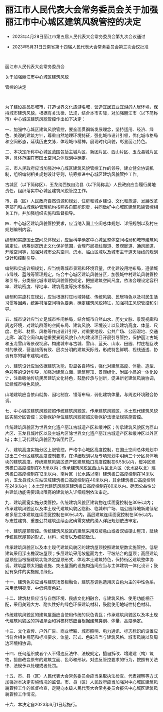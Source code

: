 # 丽江市人民代表大会常务委员会关于加强丽江市中心城区建筑风貌管控的决定

- 2023年4月28日丽江市第五届人民代表大会常务委员会第九次会议通过

- 2023年5月31日云南省第十四届人民代表大会常务委员会第三次会议批准

<!-- INFO END -->

​

丽江市人民代表大会常务委员会

关于加强丽江市中心城区建筑风貌

管控的决定

​

为了建设高品质城市，打造世界文化旅游名城，营造宜居宜业宜游的人居环境，保持城市建筑风貌，根据有关法律、法规，结合本市实际，对加强丽江市（以下简称市）中心城区建筑风貌管控作出如下决定：

一、加强中心城区建筑风貌管控，要全面贯彻新发展理念，坚持适用、经济、绿色、美观的建筑方针，尊重自然地理环境特征，强化城市设计引领，优化城市格局和空间形态，延续历史文脉，体现城市精神，展现时代风貌，彰显丽江特色。

二、本决定所称中心城区范围包括主城片区、新团片区、西山片区、玉龙县城片区等，具体范围在市国土空间总体规划中确定。

三、市人民政府应当加强对中心城区建筑风貌管控工作的领导，建立健全协调机制，组织编制相关规划设计导则，统筹推进中心城区建筑风貌管控工作。

古城区（以下简称区）、玉龙纳西族自治县（以下简称县）人民政府应当履行属地责任，组织落实中心城区建筑风貌管控工作。

市、县（区）人民政府自然资源和规划、住房和城乡建设、文化和旅游、发展改革等部门和古城保护管理机构按照各自职能职责，共同做好中心城区建筑风貌管控相关工作，并加强组织实施和监督指导。

四、中心城区建筑风貌管控要求，应当纳入国土空间总体规划、详细规划以及村庄规划编制内容。

编制和实施国土空间总体规划，应当科学确定中心城区整体空间格局和城市建筑风貌定位，统筹划定历史文化保护范围，合理布局视线廊道、景观廊道、通风廊道、开敞空间等，加强对城市公共空间、滨水、临山区域以及城市主干道天际线的规划设计和控制引导。

编制和实施详细规划，应当统筹城市景观和环境容量，优化建设用地布局，遵循城市绿线、蓝线等管理规定，结合中心城区建筑风貌分区，加强城中村建筑风貌管控和引导，分类细化城市建筑风貌管控规定，把握建筑空间尺度，依法合理设定容积率、建筑密度、绿地率、建筑高度等技术指标。

编制和实施村庄规划，应当根据村庄地域特征、传统风貌、民居特色以及村民生活习惯等因素，统筹村落空间特色要素，确定建筑风貌特征，加强村庄风貌管控和引导。

五、城市设计应当立足城市空间格局，结合城市自然山水、历史文脉、景观视廊和周边环境，对建筑群落的空间布局、建筑风貌、环境设计以及建筑高度、体量、尺度、色彩、材质、风格等作出设计引导，对重要地段、公共广场、公园湿地、交通走廊、滨河空间和其他重要景观风貌节点的建设项目开展引导管控，保护丽江古城和玉龙雪山等景观视廊，构建城市与古城、雪山、蓝天、山水、田园、村庄相互映衬的景观，营造错落有致、层次分明的建筑天际线，形成特色鲜明、视线通透、协调有序的城市建筑风貌。

六、建筑设计应当依据建筑功能，彰显各自特性，强化对建筑高度、体量、造型、色彩等的设计引导，加强对建筑立面、建筑屋顶、景观绿化、附属小品的一体化设计，注重吸纳传统民居建筑文化特色，鼓励传承与创新，促进新老建筑风貌协调，延续城市特色风貌。

山地建筑应当依山就势、因地制宜、错落布局，弱化建筑体量，与周边环境融合协调。

七、中心城区建筑风貌按照传统建筑风貌区、传承建筑风貌区、本土现代建筑风貌区实施分区管控；文物保护单位建筑风貌按照文物保护法律法规实施管控。

传统建筑风貌区为世界文化遗产丽江古城遗产区和缓冲区；传承建筑风貌区为西山片区、玉龙县城片区以及主城片区除世界文化遗产丽江古城遗产区和缓冲区以外区域；本土现代建筑风貌区为新团片区。

八、建筑高度实施分区上限管控。严格中心城区高度控制，在国土空间总体规划中提出三个分区建筑高度控制要求，在详细规划以及专项规划中明确三个分区具体地块的建筑高度。传统建筑风貌区遗产区建筑檐口高度控制在6.5米以内，缓冲区建筑檐口高度控制在8.5米以内；传承建筑风貌区西山片区北片区（长水路以北）建筑檐口高度控制在12米以内、南片区（长水路以南）建筑檐口高度控制在14米以内，玉龙县城火车站区域建筑檐口高度控制在40米以内，其余建筑檐口高度控制在24米以内；本土现代建筑风貌区建筑檐口高度控制在80米以内。确因公益性公共建筑功能需要超出限高的建筑纳入详细规划依法审定。

九、建筑面宽实施分类管控。传统建筑风貌区建筑物连续面宽控制在30米以内；传承建筑风貌区以及本土现代建筑风貌区临街、临城市广场、临公园绿地新建低层和多层主体建筑连续面宽控制在60米以内，高层建筑连续面宽控制在50米以内。标志性建筑、重要公共建筑连续面宽确需突破的纳入详细规划依法审定。

十、建筑屋顶管控。传统建筑风貌区的建筑采用双坡悬山或者双坡硬山屋顶，延续传统民居屋顶的形式、材料、坡度以及细部做法。

传承建筑风貌区以及本土现代建筑风貌区的建筑屋顶按照建筑层数实施管控。低层建筑采用深出檐双坡屋顶；多层建筑采用坡屋面为主、平坡结合的屋顶；高层建筑屋顶应当根据建筑功能决定屋顶形式，体现本土建筑特色，保持街区建筑整体协调。建筑屋顶太阳能设施、突出屋面的设施构造间应当与主体建筑一体化设计；鼓励有条件的实施屋顶绿化。

十一、建筑色彩应当与建筑场景相融合，建筑基调色选用灰白色为主的中性色系，采用低明亮度、中低纯度色彩。

十二、建筑材质应当与自然环境、民族文化相融合，与建筑风格、使用功能相匹配，采用美观大方、耐久性好的绿色环保建筑材料，鼓励使用地域性特色材料。

传统建筑风貌区的建筑屋面应当使用传统的灰色青瓦；传承建筑风貌区以及本土现代建筑风貌区的斜坡屋面和斜檐材质应当根据建筑类别、体量、高度确定。

十三、文化宣传、户外广告、商业牌匾、城市照明、电力通讯、标志标识的设置应当符合相关规范和标准要求，体量、形式、色彩应当与建筑风格、城市风貌以及周边环境相协调。

十四、任何组织或者个人不得违反法律、法规规定，擅自拆改、增建建（构）筑物，擅自改变原有的建筑立面、色彩和形状。对违反管控要求的行为，按照有关法律、法规予以处理或者处罚。

十五、市、县（区）人民代表大会常务委员会应当采取执法检查、代表视察等方式加强对本决定实施情况的监督。市、县（区）人民政府应当加强对中心城区建筑风貌管控工作的监督检查，定期向本级人民代表大会常务委员会报告中心城区建筑风貌管控工作情况。

十六、本决定自2023年6月1日起施行。
